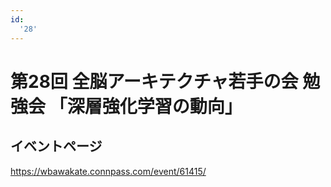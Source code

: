 ```yaml
---
id:
  '28'
---
```


# 第28回 全脳アーキテクチャ若手の会 勉強会 「深層強化学習の動向」

## イベントページ
https://wbawakate.connpass.com/event/61415/
